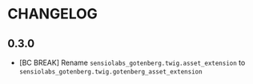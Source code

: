 # CHANGELOG

## 0.3.0

* [BC BREAK] Rename `sensiolabs_gotenberg.twig.asset_extension` to `sensiolabs_gotenberg.twig.gotenberg_asset_extension`
